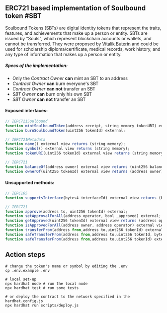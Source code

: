 ## ERC721 based implementation of Soulbound token #SBT
Soulbound Tokens (SBTs) are digital identity tokens that represent the traits, features, and achievements that make up a person or entity. SBTs are issued by "Souls", which represent blockchain accounts or wallets, and cannot be transferred. They were proposed by [Vitalik Buterin](https://podcasts.apple.com/lu/podcast/vitalik-buterin-on-building-a-base-layer-for-the/id1512654905?i=1000551086929&amp;l=fr) and could be used for scholarship diploma/certificate, medical records, work history, and any type of information that makes up a person or entity.

##### Specs of the implementation:
- Only the *Contract Owner* **can** mint an SBT to an address
- *Contract Owner* **can** burn everyone's SBT
- *Contract Owner* **can not** transfer an SBT
- *SBT Owner* **can** burn only his own SBT
- *SBT Owner* **can not** transfer an SBT

#### Exposed interfaces:
```typescript
// IERC721Soulbound
function mintSoulboundToken(address receipt, string memory tokenURI) external returns (uint256 newTokenId);
function burnSoulboundToken(uint256 tokenId) external;

// IERC721Metadata
function name() external view returns (string memory);
function symbol() external view returns (string memory);
function tokenURI(uint256 tokenId) external view returns (string memory);

// IERC721
function balanceOf(address owner) external view returns (uint256 balance);
function ownerOf(uint256 tokenId) external view returns (address owner);
```

#### Unsupported methods:
```typescript
// IERC165
function supportsInterface(bytes4 interfaceId) external view returns (bool);

// IERC721
function approve(address to, uint256 tokenId) external;
function setApprovalForAll(address operator, bool _approved) external;
function getApproved(uint256 tokenId) external view returns (address operator);
function isApprovedForAll(address owner, address operator) external view returns (bool);
function transferFrom(address from,address to,uint256 tokenId) external;
function safeTransferFrom(address from,address to,uint256 tokenId, bytes calldata data) external;
function safeTransferFrom(address from,address to,uint256 tokenId) external;
```

## Action steps

```shell
# change the token's name or symbol by editing the .env
cp .env.example .env

# local set-up
npx hardhat node # run the local node
npx hardhat test # run some tests

# or deploy the contract to the network specified in the hardhat.config.js
npx hardhat run scripts/deploy.js
```